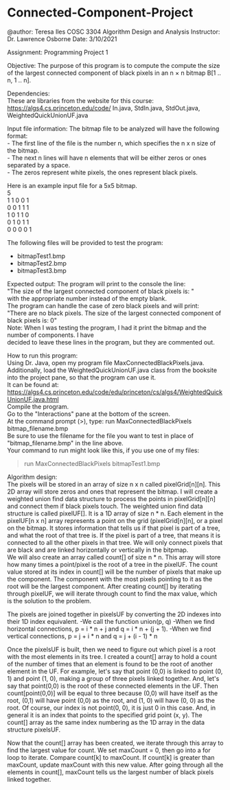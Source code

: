 # Connected-Component-Project
  
 @author:  Teresa Iles
 COSC 3304 Algorithm Design and Analysis
 Instructor:  Dr. Lawrence Osborne
 Date: 3/10/2021
  
 Assignment:  Programming Project 1
 
 Objective:
 The purpose of this program is to compute the  compute the size of the largest connected
 component of black pixels in an n × n bitmap B[1 .. n, 1 .. n].
  
 Dependencies:  
 These are libraries from the website for this course: https://algs4.cs.princeton.edu/code/
 In.java, StdIn.java, StdOut.java, WeightedQuickUnionUF.java
 
 Input file information:
 The bitmap file to be analyzed will have the following format:\
     - The first line of the file is the number n, which specifies the n x n size of the bitmap.  
     - The next n lines will have n elements that will be either zeros or ones separated by a space.   
     - The zeros represent white pixels, the ones represent black pixels. 
  
 Here is an example input file for a 5x5 bitmap.\
 5\
 1 1 0 0 1\
 0 0 1 1 1\
 1 0 1 1 0\
 0 1 0 1 1\
 0 0 0 0 1
  
 The following files will be provided to test the program:
   - bitmapTest1.bmp
   - bitmapTest2.bmp
   - bitmapTest3.bmp
 
 Expected output:
 The program will print to the console the line:    
 "The size of the largest connected component of black pixels is: "   
 with the appropriate number instead of the empty blank.  
 The program can handle the case of zero black pixels and will print:  
 "There are no black pixels. The size of the largest connected component of black pixels is: 0"  
 Note: When I was testing the program, I had it print the bitmap and the number of components.  I have   
 decided to leave these lines in the program, but they are commented out.  
 
 How to run this program:  
 Using Dr. Java, open my program file MaxConnectedBlackPixels.java.    
 Additionally, load the WeightedQuickUnionUF.java class from the booksite into the project pane, so that the program can use it.  
 It can be found at:  https://algs4.cs.princeton.edu/code/edu/princeton/cs/algs4/WeightedQuickUnionUF.java.html   
 Compile the program.  
 Go to the "Interactions" pane at the bottom of the screen.  
 At the command prompt (>), type: run MaxConnectedBlackPixels bitmap_filename.bmp     
 Be sure to use the filename for the file you want to test in place of "bitmap_filename.bmp" in the line above.  
 Your command to run might look like this, if you use one of my files:  
  > run MaxConnectedBlackPixels bitmapTest1.bmp    
 
 Algorithm design:\
 The pixels will be stored in an array of size n x n called pixelGrid[n][n]. This 2D array will store zeros and ones that represent
 the bitmap. I will create a weighted union find data structure to process the points in pixelGrid[n][n] and connect them if black pixels touch.
 The weighted union find data structure is called pixelUF[].  It is a 1D array of size n * n.  Each element in the pixelUF[n x n] array 
 represents a point on the grid (pixelGrid[n][n], or a pixel on the bitmap.  It stores information that tells us if that pixel is part 
 of a tree, and what the root of that tree is.  If the pixel is part of a tree, that means it is connected to all the other pixels in 
 that tree.  We will only connect pixels that are black and are linked horizontally or vertically in the bitpmap.   
 We will also create an array called count[] of size n * n.  This array will store how many times a point/pixel is the root of 
 a tree in the pixelUF.  The count value stored at its index in count[] will be the number of pixels that make up the component.
 The component with the most pixels pointing to it as the root will be the largest component.  After creating count[] by iterating through
 pixelUF, we will iterate through count to find the max value, which is the solution to the problem.
  
 The pixels are joined together in pixelsUF by converting the 2D indexes into their 1D index equivalent.
    -We call the function union(p, q)
    -When we find horizontal connections, p = i * n + j and q = i * n + (j + 1).
    -When we find vertical connections, p = j + i * n and q = j + (i - 1) * n 
  
 Once the pixelsUF is built, then we need to figure out which pixel is a root with the most elements in its tree.
 I created a count[] array to hold a count of the number of times that an element is found to be the root of another element in the UF.
 For example, let's say that point (0,0) is linked to point (0, 1) and point (1, 0), making a group of three pixels linked together.
 And, let's say that point(0,0) is the root of these connected elements in the UF.  Then count[point(0,0)] will be equal to three
 because (0,0) will have itself as the root, (0,1) will have point (0,0) as the root, and (1, 0) will have (0, 0) as the root.
 Of course, our index is not point(0, 0), it is just 0 in this case.  And, in general it is an index that points to the specified grid
 point (x, y).  The count[] array as the same index numbering as the 1D array in the data structure pixelsUF.
 
 Now that the count[] array has been created, we iterate through this array to find the largest value for count. We set maxCount = 0, then 
 go into a for loop to iterate.  Compare count[k] to maxCount.  If count[k] is greater than maxCount, update maxCount with this new value.
 After going through all the elements in count[], maxCount tells us the largest number of black pixels linked together.
 
